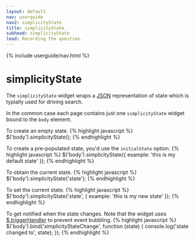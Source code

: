 ```yaml
---
layout: default
nav: userguide
nav2: simplicityState
title: simplicityState
subhead: simplicityState
lead: Recording the question.
---
```


{% include userguide/nav.html %}

<div class="page-header">
  <h1>simplicityState</h1>
</div>

The `simplicityState` widget wraps a [JSON](http://www.json.org) representation of state which is typially used for driving search.

In the common case each page contains just one `simplicityState` widget bound to the `body` element.

To create an empty state.
{% highlight javascript %}
$('body').simplicityState();
{% endhighlight %}

To create a pre-populated state, you'd use the `initialState` option.
{% highlight javascript %}
$('body').simplicityState({
  example: 'this is my default state'
});
{% endhighlight %}

To obtain the current state.
{% highlight javascript %}
$('body').simplicityState('state');
{% endhighlight %}

To set the current state.
{% highlight javascript %}
$('body').simplicityState('state', {
  example: 'this is my new state'
});
{% endhighlight %}

To get notified when the state changes. Note that the widget uses [$.triggerHandler](http://api.jquery.com/triggerHandler/) to prevent event bubbling.
{% highlight javascript %}
$('body').bind('simplicityStateChange', function (state) {
  console.log('state changed to', state);
});
{% endhighlight %}
